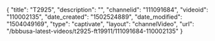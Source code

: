{
    "title": "T2925",
    "description": "",
    "channelid": "111091684",
    "videoid": "110002135",
    "date_created": "1502524889",
    "date_modified": "1504049169",
    "type": "captivate",
    "layout": "channelVideo",
    "url": "\/bbbusa-latest-videos\/t2925-ft19911\/111091684-110002135"
}